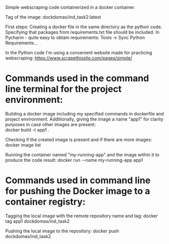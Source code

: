 Simple webscraping code containerized in a docker container.

Tag of the image:
dockdomas/ind_task2:latest

First steps:
Creating a docker file in the same directory as the python code.
Specifying that packages from requirements.txt file should be included.
In Pycharm - quite easy to obtain requirements: Tools -> Sync Python Requirements...

In the Python code I'm using a convenient website made for practicing webscraping: https://www.scrapethissite.com/pages/simple/

# Commands used in the command line terminal for the project environment:

Building a docker image including my specified commands in dockerfile and project environment. Additionally, giving the image a name "app1" for clarity purposes in case other images are present: <br/>
docker build -t app1 . 

Checking if the created image is present and if there are more images:
docker image list

Running the container named "my-running-app" and the image within it to produce the code result:
docker run --name my-running-app app1

# Commands used in command line for pushing the Docker image to a container registry:

Tagging the local image with the remote repository name and tag:
docker tag app1 dockdomas/ind_task2

Pushing the local image to the repository:
docker push dockdomas/ind_task2

